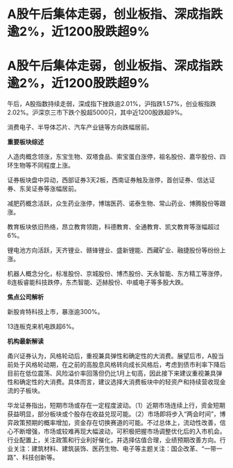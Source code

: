 # A股午后集体走弱，创业板指、深成指跌逾2%，近1200股跌超9%

# A股午后集体走弱，创业板指、深成指跌逾2%，近1200股跌超9%

午后，A股指数持续走弱，深成指下挫跌逾2.01%，沪指跌1.57%，创业板指跌2.02%。沪深京三市下跌个股超5000只，其中近1200股跌超9%。

消费电子、半导体芯片、汽车产业链等方向跌幅居前。

**重要板块综述**

人造肉概念领涨，东宝生物、双塔食品、索宝蛋白涨停，祖名股份、嘉华股份、四环生物等不同程度上涨。

证券板块盘中异动，西部证券3天2板，西南证券触及涨停，首创证券、信达证券、东吴证券等涨幅居前。

减肥药概念活跃，众生药业涨停，博瑞医药、诺泰生物、常山药业、博腾股份等跟涨。

教育板块依旧热络，昂立教育领跑，科德教育、全通教育、凯文教育等涨幅超过6%。

锂电池方向活跃，天齐锂业、赣锋锂业、盛新锂能、西藏矿业、融捷股份等纷纷上涨。

机器人概念分化，标准股份、京城股份、博杰股份、天永智能、东方精工等涨停，8连板睿能科技跌停，东杰智能、迈赫股份、中威电子等多股大跌。

**焦点公司解析**

新股肯特科技上市，暴涨逾300%。

13连板克来机电跌超6%。

**机构最新解读**

甬兴证券认为，风格轮动后，重视兼具弹性和确定性的大消费。展望后市，A股当前处于风格轮动期，在之前的高股息风格转向成长风格后，考虑到债市利率下降后目前在低位震荡、风险溢价率回落但仍比1月上旬高，因此接下来建议重视兼具弹性和确定性的大消费。具体而言，建议选择大消费板块中的轻资产和持续营收现金流的子板块。

华龙证券指出，短期市场或存在一定程度波动。（1）近期市场连续上行，资金短期获益明显，部分板块或个股存在收益兑现可能。（2）市场即将步入“两会时间”，博弈政策预期的概率增加，资金存在切换赛道的可能。不过总体上，流动性改善，信心不断增强，市场或较难再现大幅波动，可积极把握市场调整优化后的入市机会。行业配置上，关注政策和行业利好催化，并选择估值合理，业绩预期改善方向。行业关注：建筑材料、建筑装饰、医药生物、电子等主题关注：国企改革、“一带一路”、科技创新等。

